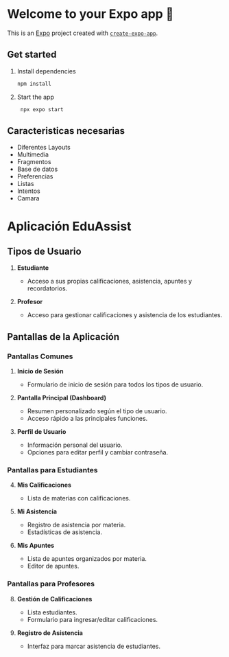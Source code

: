 # Welcome to your Expo app 👋

This is an [Expo](https://expo.dev) project created with [`create-expo-app`](https://www.npmjs.com/package/create-expo-app).

## Get started

1. Install dependencies

   ```bash
   npm install
   ```

2. Start the app

   ```bash
    npx expo start
   ```

## Caracteristicas necesarias

- Diferentes Layouts
- Multimedia
- Fragmentos
- Base de datos
- Preferencias
- Listas
- Intentos
- Camara

# Aplicación EduAssist

## Tipos de Usuario

1. **Estudiante**
   - Acceso a sus propias calificaciones, asistencia, apuntes y recordatorios.

2. **Profesor**
   - Acceso para gestionar calificaciones y asistencia de los estudiantes.

## Pantallas de la Aplicación

### Pantallas Comunes

1. **Inicio de Sesión**
   - Formulario de inicio de sesión para todos los tipos de usuario.

2. **Pantalla Principal (Dashboard)**
   - Resumen personalizado según el tipo de usuario.
   - Acceso rápido a las principales funciones.

3. **Perfil de Usuario**
   - Información personal del usuario.
   - Opciones para editar perfil y cambiar contraseña.

### Pantallas para Estudiantes

4. **Mis Calificaciones**
   - Lista de materias con calificaciones.

5. **Mi Asistencia**
   - Registro de asistencia por materia.
   - Estadísticas de asistencia.

6. **Mis Apuntes**
   - Lista de apuntes organizados por materia.
   - Editor de apuntes.

### Pantallas para Profesores

8. **Gestión de Calificaciones**
   - Lista estudiantes.
   - Formulario para ingresar/editar calificaciones.

9. **Registro de Asistencia**
   - Interfaz para marcar asistencia de estudiantes.
